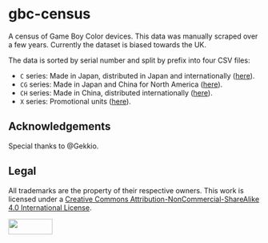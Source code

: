 # gbc-census

A census of Game Boy Color devices. This data was manually scraped over a few years.
Currently the dataset is biased towards the UK.

The data is sorted by serial number and split by prefix into four CSV files:
- `C` series: Made in Japan, distributed in Japan and internationally ([here](gbc-census-C.csv)).
- `CG` series: Made in Japan and China for North America ([here](gbc-census-CG.csv)).
- `CH` series: Made in China, distributed internationally ([here](gbc-census-CH.csv)).
- `X` series: Promotional units ([here](gbc-census-X.csv)).  

## Acknowledgements

Special thanks to @Gekkio.

## Legal

All trademarks are the property of their respective owners.
This work is licensed under a
[Creative Commons Attribution-NonCommercial-ShareAlike 4.0 International License][cc-by-nc-sa].

<a href="http://creativecommons.org/licenses/by-nc-sa/4.0/">
    <img width="88" height="31" align="left" src="https://mirrors.creativecommons.org/presskit/buttons/88x31/png/by-nc-sa.png" alt="">
</a>

[cc-by-nc-sa]: http://creativecommons.org/licenses/by-nc-sa/4.0/
